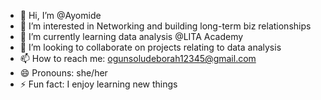 - 👋 Hi, I’m @Ayomide
- 👀 I’m interested in Networking and building long-term biz relationships
- 🌱 I’m currently learning data analysis @LITA Academy
- 💞️ I’m looking to collaborate on projects relating to data analysis
- 📫 How to reach me: ogunsoludeborah12345@gmail.com
- 😄 Pronouns: she/her
- ⚡ Fun fact: I enjoy learning new things

<!---
Ayomyte/Ayomyte is a ✨ special ✨ repository because its `README.md` (this file) appears on your GitHub profile.
You can click the Preview link to take a look at your changes.
--->
